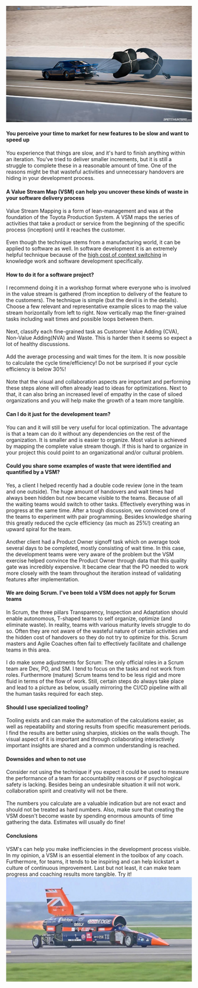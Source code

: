 ![](../parachute.jpg)
#### You perceive your time to market for new features to be slow and want to speed up
You experience that things are slow, and it's hard to finish anything within an iteration. 
You've tried to deliver smaller increments, but it is still a struggle to complete these in a reasonable amount of time. 
One of the reasons might be that wasteful activities and unnecessary handovers are hiding in your development process. 
#### A Value Stream Map (VSM) can help you uncover these kinds of waste in your software delivery process
Value Stream Mapping is a form of lean-management and was at the foundation of the Toyota Production System.
A VSM maps the series of activities that take a product or service from the beginning of the specific process (inception) until it reaches the customer. 
<br/><br/>
Even though the technique stems from a manufacturing world, it can be applied to software as well.
In software development it is an extremely helpful technique because of the [high cost of context switching](https://xebia.com/blog/epic-focus-measure-your-way-to-a-better-time-to-market/) in knowledge work and software development specifically.
 
#### How to do it for a software project?
I recommend doing it in a workshop format where everyone who is involved in the value stream is gathered (from inception to delivery of the feature to the customers).
The technique is simple (but the devil is in the details).
Choose a few relevant and representative example slices to map the value stream horizontally from left to right. 
Now vertically map the finer-grained tasks including wait times and possible loops between them.
<br/><br/>
Next, classify each fine-grained task as Customer Value Adding (CVA), Non-Value Adding(NVA) and Waste.
 This is harder then it seems so expect a lot of healthy discussions.
<br/><br/>
Add the average processing and wait times for the item.
It is now possible to calculate the cycle time/efficiency!
Do not be surprised if your cycle efficiency is below 30%! 
<br/><br/>
Note that the visual and collaboration aspects are important and performing these steps alone will often already lead to ideas for optimizations.
Next to that, it can also bring an increased level of empathy in the case of siloed organizations and you will help make the growth of a team more tangible. 
#### Can I do it just for the development team?
You can and it will still be very useful for local optimization.
The advantage is that a team can do it without any dependencies on the rest of the organization.
It is smaller and is easier to organize.
Most value is achieved by mapping the complete value stream though. If this is hard to organize in your project this could point to an 
organizational and/or cultural problem.
#### Could you share some examples of waste that were identified and quantified by a VSM?
Yes, a client I helped recently had a double code review (one in the team and one outside). The huge amount of handovers 
and wait times had always been hidden but now became visible to the teams. Because of all the waiting teams would switch to other tasks.
Effectively everything was in progress at the same time. After a tough discussion, we convinced one of the teams to experiment 
with pair programming. Besides knowledge sharing this greatly reduced the cycle efficiency (as much as 25%!) creating an upward spiral for
the team. 
<br/><br/>
Another client had a Product Owner signoff task which on average took several days to be completed, mostly consisting of
wait time. In this case, the development teams were very aware of the problem but the VSM exercise helped convince the 
Product Owner through data that this quality gate was incredibly expensive. It became clear that the PO needed 
to work more closely with the team throughout the iteration instead of validating features after implementation. 
#### We are doing Scrum. I've been told a VSM does not apply for Scrum teams
In Scrum, the three pillars Transparency, Inspection and Adaptation should enable autonomous, T-shaped teams to 
self organize, optimize (and eliminate waste). In reality, teams with various maturity levels struggle 
to do so. Often they are not aware of the wasteful nature of certain activities and the hidden cost of handovers so they
do not try to optimize for this.
Scrum masters and Agile Coaches often fail to effectively facilitate and challenge teams in this area. 
<br/><br/>
I do make some adjustments for Scrum: The only official roles in a Scrum team are Dev, PO, and SM.
I tend to focus on the tasks and not work from roles.
Furthermore (mature) Scrum teams tend to be less rigid and more fluid in terms of the flow of work.
Still, certain steps do always take place and lead to a picture as below, usually mirroring the CI/CD pipeline with all the human tasks required for each step.
#### Should I use specialized tooling?
Tooling exists and can make the automation of the calculations easier, as well as repeatability and 
storing results from specific measurement periods.
I find the results are better using sharpies, stickies on the walls though.
The visual aspect of it is important and through collaborating interactively important insights are shared and a common understanding is reached.
#### Downsides and when to not use
Consider not using the technique if you expect it could be used to measure the performance of a team for accountability reasons or if psychological safety is lacking.
Besides being an undesirable situation it will not work. 
collaboration spirit and creativity will not be there.
<br/><br/> 
The numbers you calculate are a valuable indication but are not exact and should not be treated as hard numbers.
Also, make sure that creating the VSM doesn't become waste by spending enormous amounts of time gathering the data.
Estimates will usually do fine!  
#### Conclusions
VSM's can help you make inefficiencies in the development process visible.
In my opinion, a VSM is an essential element in the toolbox of any coach.
Furthermore, for teams, it tends to be inspiring and can help kickstart a culture of continuous improvement.
Last but not least, it can make team progress and coaching results more tangible.
Try it!
![](../maxresdefault.jpg)